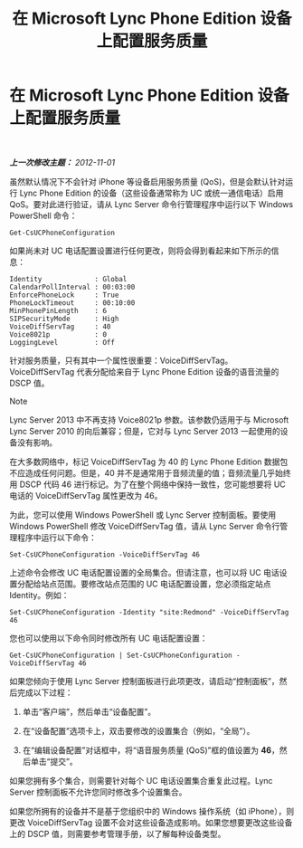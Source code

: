 ﻿---
title: 在 Microsoft Lync Phone Edition 设备上配置服务质量
TOCTitle: 在 Microsoft Lync Phone Edition 设备上配置服务质量
ms:assetid: a6eb2620-a512-4ab6-bdfd-eb76be43bbfe
ms:mtpsurl: https://technet.microsoft.com/zh-cn/library/JJ205137(v=OCS.15)
ms:contentKeyID: 49313844
ms.date: 05/19/2016
mtps_version: v=OCS.15
ms.translationtype: HT
---

# 在 Microsoft Lync Phone Edition 设备上配置服务质量

 

_**上一次修改主题：** 2012-11-01_

虽然默认情况下不会针对 iPhone 等设备启用服务质量 (QoS)，但是会默认针对运行 Lync Phone Edition 的设备（这些设备通常称为 UC 或统一通信电话）启用 QoS。要对此进行验证，请从 Lync Server 命令行管理程序中运行以下 Windows PowerShell 命令：

    Get-CsUCPhoneConfiguration

如果尚未对 UC 电话配置设置进行任何更改，则将会得到看起来如下所示的信息：

    Identity             : Global
    CalendarPollInterval : 00:03:00
    EnforcePhoneLock     : True
    PhoneLockTimeout     : 00:10:00
    MinPhonePinLength    : 6
    SIPSecurityMode      : High
    VoiceDiffServTag     : 40
    Voice8021p           : 0
    LoggingLevel         : Off

针对服务质量，只有其中一个属性很重要：VoiceDiffServTag。VoiceDiffServTag 代表分配给来自于 Lync Phone Edition 设备的语音流量的 DSCP 值。

> [!NOTE]  
> Lync Server 2013 中不再支持 Voice8021p 参数。该参数仍适用于与 Microsoft Lync Server 2010 的向后兼容；但是，它对与 Lync Server 2013 一起使用的设备没有影响。



在大多数网络中，标记 VoiceDiffServTag 为 40 的 Lync Phone Edition 数据包不应造成任何问题。但是，40 并不是通常用于音频流量的值；音频流量几乎始终用 DSCP 代码 46 进行标记。为了在整个网络中保持一致性，您可能想要将 UC 电话的 VoiceDiffServTag 属性更改为 46。

为此，您可以使用 Windows PowerShell 或 Lync Server 控制面板。要使用 Windows PowerShell 修改 VoiceDiffServTag 值，请从 Lync Server 命令行管理程序中运行以下命令：

    Set-CsUCPhoneConfiguration -VoiceDiffServTag 46

上述命令会修改 UC 电话配置设置的全局集合。但请注意，也可以将 UC 电话设置分配给站点范围。要修改站点范围的 UC 电话配置设置，您必须指定站点 Identity。例如：

    Set-CsUCPhoneConfiguration -Identity "site:Redmond" -VoiceDiffServTag 46

您也可以使用以下命令同时修改所有 UC 电话配置设置：

    Get-CsUCPhoneConfiguration | Set-CsUCPhoneConfiguration -VoiceDiffServTag 46

如果您倾向于使用 Lync Server 控制面板进行此项更改，请启动“控制面板”，然后完成以下过程：

1.  单击“客户端”，然后单击“设备配置”。

2.  在“设备配置”选项卡上，双击要修改的设置集合（例如，“全局”）。

3.  在“编辑设备配置”对话框中，将“语音服务质量 (QoS)”框的值设置为 **46**，然后单击“提交”。

如果您拥有多个集合，则需要针对每个 UC 电话设置集合重复此过程。Lync Server 控制面板不允许您同时修改多个设置集合。

如果您所拥有的设备并不是基于您组织中的 Windows 操作系统（如 iPhone），则更改 VoiceDiffServTag 设置不会对这些设备造成影响。如果您想要更改这些设备上的 DSCP 值，则需要参考管理手册，以了解每种设备类型。

